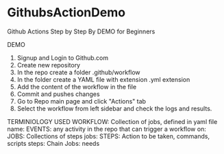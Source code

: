 # GithubsActionDemo

Github Actions Step by Step By DEMO for Beginners

DEMO
1. Signup and Login to Github.com
2. Create new repository
3. In the repo create a folder .github/workflow
4. In the folder create a YAML file with extension .yml extension
5. Add the content of the workflow in the file
6. Commit and pushes changes
7. Go to Repo main page and click "Actions" tab
8. Select the workflow from left sidebar and check the logs and results.

TERMINIOLOGY USED
WORKFLOW: Collection of jobs, defined in yaml file
name:
EVENTS: any activity in the repo that can trigger a workflow
on:
JOBS: Collections of steps
jobs:
STEPS: Action to be taken, commands, scripts
steps:
Chain Jobs: needs
